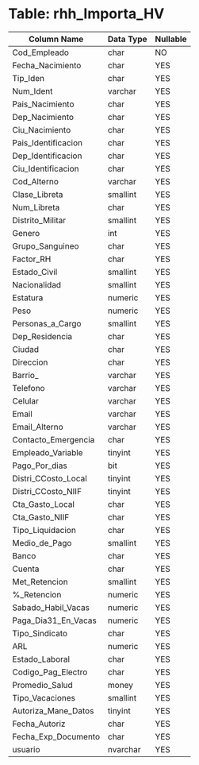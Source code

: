 # Table: rhh_Importa_HV

| Column Name | Data Type | Nullable |
|-------------|-----------|----------|
| Cod_Empleado | char | NO |
| Fecha_Nacimiento | char | YES |
| Tip_Iden | char | YES |
| Num_Ident | varchar | YES |
| Pais_Nacimiento | char | YES |
| Dep_Nacimiento | char | YES |
| Ciu_Nacimiento | char | YES |
| Pais_Identificacion | char | YES |
| Dep_Identificacion | char | YES |
| Ciu_Identificacion | char | YES |
| Cod_Alterno | varchar | YES |
| Clase_Libreta | smallint | YES |
| Num_Libreta | char | YES |
| Distrito_Militar | smallint | YES |
| Genero | int | YES |
| Grupo_Sanguineo | char | YES |
| Factor_RH | char | YES |
| Estado_Civil | smallint | YES |
| Nacionalidad | smallint | YES |
| Estatura | numeric | YES |
| Peso | numeric | YES |
| Personas_a_Cargo | smallint | YES |
| Dep_Residencia | char | YES |
| Ciudad | char | YES |
| Direccion | char | YES |
| Barrio_ | varchar | YES |
| Telefono | varchar | YES |
| Celular | varchar | YES |
| Email | varchar | YES |
| Email_Alterno | varchar | YES |
| Contacto_Emergencia | char | YES |
| Empleado_Variable | tinyint | YES |
| Pago_Por_dias | bit | YES |
| Distri_CCosto_Local | tinyint | YES |
| Distri_CCosto_NIIF | tinyint | YES |
| Cta_Gasto_Local | char | YES |
| Cta_Gasto_NIIF | char | YES |
| Tipo_Liquidacion | char | YES |
| Medio_de_Pago | smallint | YES |
| Banco | char | YES |
| Cuenta | char | YES |
| Met_Retencion | smallint | YES |
| %_Retencion | numeric | YES |
| Sabado_Habil_Vacas | numeric | YES |
| Paga_Dia31_En_Vacas | numeric | YES |
| Tipo_Sindicato | char | YES |
| ARL | numeric | YES |
| Estado_Laboral | char | YES |
| Codigo_Pag_Electro | char | YES |
| Promedio_Salud | money | YES |
| Tipo_Vacaciones | smallint | YES |
| Autoriza_Mane_Datos | tinyint | YES |
| Fecha_Autoriz | char | YES |
| Fecha_Exp_Documento | char | YES |
| usuario | nvarchar | YES |

